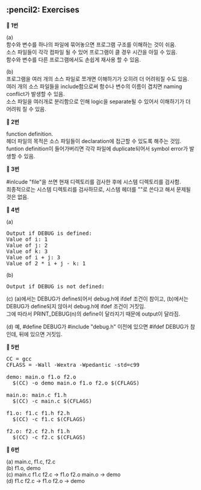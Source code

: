<h2>:pencil2: Exercises</h2>

**:pushpin: 1번**

(a)<br>
함수와 변수를 하나의 파일에 묶어놓으면 프로그램 구조를 이해하는 것이 쉬움.<br>
소스 파일들이 각각 컴파일 될 수 있어 프로그램이 클 경우 시간을 아낄 수 있음.<br>
함수와 변수를 다른 프로그램에서도 손쉽게 재사용 할 수 있음.<br>

(b)<br>
프로그램을 여러 개의 소스 파일로 쪼개면 이해하기가 오히려 더 어려워질 수도 있음.<br>
여러 개의 소스 파일들을 include함으로써 함수나 변수의 이름이 겹치면 naming conflict가 발생할 수 있음.<br>
소스 파일을 여러개로 분리함으로 인해 logic을 separate될 수 있어서 이해하기가 더 어려워 질 수 있음.<br>

**:pushpin: 2번**

function definition.<br>
헤더 파일의 목적은 소스 파일들이 declaration에 접근할 수 있도록 해주는 것임.<br>
funtion definition이 들어가버리면 각각 파일에 duplicate되어서 symbol error가 발생할 수 있음.<br>

**:pushpin: 3번**

#inlcude "file"을 쓰면 현재 디렉토리를 검사한 후에 시스템 디렉토리를 검사함.<br>
최종적으로는 시스템 디렉토리를 검사하므로, 시스템 헤더를 ""로 쓴다고 해서 문제될 것은 없음.<br>

**:pushpin: 4번**

(a)
<pre>
Output if DEBUG is defined:
Value of i: 1
Value of j: 2
Value of k: 3
Value of i + j: 3
Value of 2 * i + j - k: 1
</pre>

(b)
<pre>
Output if DEBUG is not defined:
</pre>

(c)
(a)에서는 DEBUG가 define되어서 debug.h에 ifdef 조건이 참이고, (b)에서는 DEBUG가 define되지 않아서 debug.h에 ifdef 조건이 거짓임.<br>
그에 따라서 PRINT_DEBUG(n)의 define이 달라지기 때문에 output이 달라짐.<br>

(d)
예, #define DEBUG가 #include "debug.h" 이전에 있으면 #ifdef DEBUG가 참인데, 뒤에 있으면 거짓임.<br>

**:pushpin: 5번**

<pre>
CC = gcc
CFLASS = -Wall -Wextra -Wpedantic -std=c99

demo: main.o f1.o f2.o
  $(CC) -o demo main.o f1.o f2.o $(CFLAGS)

main.o: main.c f1.h
  $(CC) -c main.c $(CFLAGS)

f1.o: f1.c f1.h f2.h
  $(CC) -c f1.c $(CFLAGS)

f2.o: f2.c f2.h f1.h
  $(CC) -c f2.c $(CFLAGS)
</pre>

**:pushpin: 6번**

(a) main.c, f1.c, f2.c<br>
(b) f1.o, demo<br>
(c) main.c f1.c f2.c -> f1.o f2.o main.o -> demo<br>
(d) f1.c f2.c -> f1.o f2.o -> demo<br>
